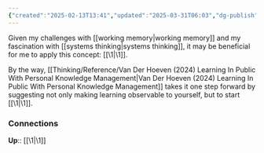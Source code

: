 ```yaml
---
{"created":"2025-02-13T13:41","updated":"2025-03-31T06:03","dg-publish":true,"dg-path":"Zettels/(5B) I Will Make My Own Learning Observable And Public.md","permalink":"/zettels/5-b-i-will-make-my-own-learning-observable-and-public/","dgPassFrontmatter":true,"noteIcon":"1"}
---
```


Given my challenges with [[working memory\|working memory]] and my fascination with [[systems thinking\|systems thinking]], it may be beneficial for me to apply this concept: [[\1\|\1]]. 

By the way, [[Thinking/Reference/Van Der Hoeven (2024) Learning In Public With Personal Knowledge Management\|Van Der Hoeven (2024) Learning In Public With Personal Knowledge Management]] takes it one step forward by suggesting not only making learning observable to yourself, but to start [[\1\|\1]]. 

### Connections 
**Up**:: [[\1\|\1]]